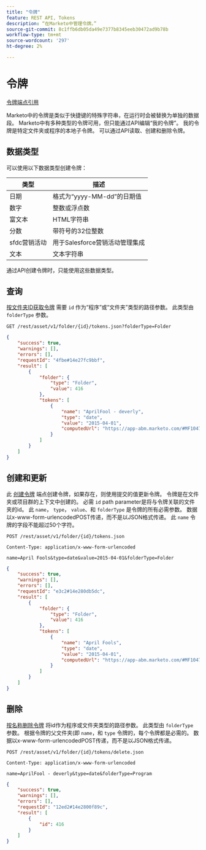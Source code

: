 ```yaml
---
title: "令牌"
feature: REST API, Tokens
description: “在Marketo中管理令牌。”
source-git-commit: 8c1ffb6db05da49e7377b8345eeb30472ad9b78b
workflow-type: tm+mt
source-wordcount: '297'
ht-degree: 2%

---
```



# 令牌

[令牌端点引用](https://developer.adobe.com/marketo-apis/api/asset/#tag/Tokens)

Marketo中的令牌是类似于快捷键的特殊字符串，在运行时会被替换为单独的数据段。 Marketo中有多种类型的令牌可用，但只能通过API编辑“我的令牌”。 我的令牌是特定文件夹或程序的本地子令牌。 可以通过API读取、创建和删除令牌。

## 数据类型

可以使用以下数据类型创建令牌：

| 类型 | 描述 |
|---------------|----------------------------------------------------|
| 日期 | 格式为“yyyy-MM-dd”的日期值 |
| 数字 | 整数或浮点数 |
| 富文本 | HTML字符串 |
| 分数 | 带符号的32位整数 |
| sfdc营销活动 | 用于Salesforce营销活动管理集成 |
| 文本 | 文本字符串 |


通过API创建令牌时，只能使用这些数据类型。

## 查询

[按文件夹ID获取令牌](https://developer.adobe.com/marketo-apis/api/asset/#tag/Tokens/operation/getTokensByFolderIdUsingGET) 需要 `id` 作为“程序”或“文件夹”类型的路径参数。 此类型由 `folderType` 参数。

```curl
GET /rest/asset/v1/folder/{id}/tokens.json?folderType=Folder
```

```json
{
    "success": true,
    "warnings": [],
    "errors": [],
    "requestId": "4fbe#14e27fc9bbf",
    "result": [
        {
            "folder": {
                "type": "Folder",
                "value": 416
            },
            "tokens": [
                {
                    "name": "AprilFool - deverly",
                    "type": "date",
                    "value": "2015-04-01",
                    "computedUrl": "https://app-abm.marketo.com/#MF1047C3"
                }
            ]
        }
    ]
}
```

## 创建和更新

此 [创建令牌](https://developer.adobe.com/marketo-apis/api/asset/#tag/Tokens/operation/addTokenTOFolderUsingPOST) 端点创建令牌，如果存在，则使用提交的值更新令牌。 令牌是在文件夹或项目群的上下文中创建的。 必需 `id` path parameter是将与令牌关联的文件夹的id。 此 `name`， `type`， `value`、和 `folderType` 是令牌的所有必需参数。 数据以x-www-form-urlencodedPOST传递，而不是以JSON格式传递。 此 `name` 令牌的字段不能超过50个字符。

```
POST /rest/asset/v1/folder/{id}/tokens.json
```

```
Content-Type: application/x-www-form-urlencoded
```

```
name=April Fools&type=date&value=2015-04-01&folderType=Folder
```

```json
{
    "success": true,
    "warnings": [],
    "errors": [],
    "requestId": "e3c2#14e280db5dc",
    "result": [
        {
            "folder": {
                "type": "Folder",
                "value": 416
            },
            "tokens": [
                {
                    "name": "April Fools",
                    "type": "date",
                    "value": "2015-04-01",
                    "computedUrl": "https://app-abm.marketo.com/#MF1047C3"
                }
            ]
        }
    ]
}
```

## 删除

[按名称删除令牌](https://developer.adobe.com/marketo-apis/api/asset/#tag/Tokens/operation/deleteTokenByNameUsingPOST) 将id作为程序或文件夹类型的路径参数。 此类型由 `folderType` 参数。 根据令牌的父文件夹(即 `name`，和 `type` 令牌的，每个令牌都是必需的。 数据以x-www-form-urlencodedPOST传递，而不是以JSON格式传递。

```
POST /rest/asset/v1/folder/{id}/tokens/delete.json
```

```
Content-Type: application/x-www-form-urlencoded
```

```
name=AprilFool - deverly&type=date&folderType=Program
```

```json
{
    "success": true,
    "warnings": [],
    "errors": [],
    "requestId": "12ed2#14e2800f89c",
    "result": [
        {
            "id": 416
        }
    ]
}
```
